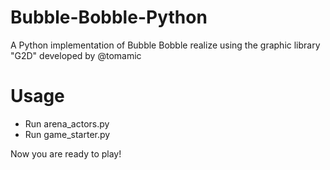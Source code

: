 # Bubble-Bobble-Python
A Python implementation of Bubble Bobble realize using the graphic library "G2D" developed by @tomamic
# Usage 
* Run arena_actors.py
* Run game_starter.py

Now you are ready to play! 
